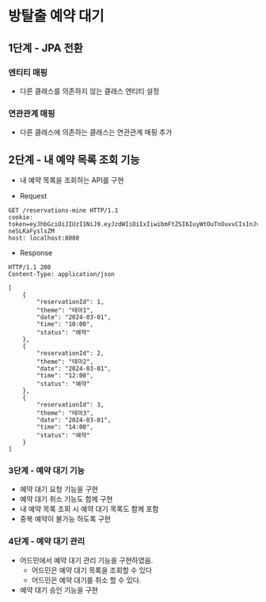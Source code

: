 # 방탈출 예약 대기

## 1단계 - JPA 전환

### 엔티티 매핑 
- 다른 클래스를 의존하지 않는 클래스 엔티티 설정
  
### 연관관계 매핑
- 다른 클래스에 의존하는 클래스는 연관관계 매핑 추가

## 2단계 - 내 예약 목록 조회 기능
- 내 예약 목록을 조회하는 API를 구현
  
- Request
```
GET /reservations-mine HTTP/1.1
cookie: token=eyJhbGciOiJIUzI1NiJ9.eyJzdWIiOiIxIiwibmFtZSI6IuyWtOuTnOuvvCIsInJvbGUiOiJBRE1JTiJ9.vcK93ONRQYPFCxT5KleSM6b7cl1FE-neSLKaFyslsZM
host: localhost:8080
```
- Response
```
HTTP/1.1 200 
Content-Type: application/json

[
    {
        "reservationId": 1,
        "theme": "테마1",
        "date": "2024-03-01",
        "time": "10:00",
        "status": "예약"
    },
    {
        "reservationId": 2,
        "theme": "테마2",
        "date": "2024-03-01",
        "time": "12:00",
        "status": "예약"
    },
    {
        "reservationId": 3,
        "theme": "테마3",
        "date": "2024-03-01",
        "time": "14:00",
        "status": "예약"
    }
]
```

### 3단계 - 예약 대기 기능
- 예약 대기 요청 기능을 구현
- 예약 대기 취소 기능도 함께 구현
- 내 예약 목록 조회 시 예약 대기 목록도 함께 포함
- 중복 예약이 불가능 하도록 구현

### 4단계 - 예약 대기 관리
- 어드민에서 예약 대기 관리 기능을 구현하였음.
  - 어드민은 예약 대기 목록을 조회할 수 있다
  - 어드민은 예약 대기를 취소 할 수 있다.
- 예약 대기 승인 기능을 구현
